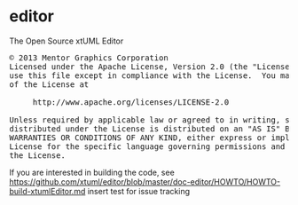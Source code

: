 editor
======

The Open Source xtUML Editor

<pre>
© 2013 Mentor Graphics Corporation
Licensed under the Apache License, Version 2.0 (the "License"); you may not 
use this file except in compliance with the License.  You may obtain a copy 
of the License at

     http://www.apache.org/licenses/LICENSE-2.0

Unless required by applicable law or agreed to in writing, software 
distributed under the License is distributed on an "AS IS" BASIS, WITHOUT 
WARRANTIES OR CONDITIONS OF ANY KIND, either express or implied.   See the 
License for the specific language governing permissions and limitations under
the License.
</pre>


If you are interested in building the code, see https://github.com/xtuml/editor/blob/master/doc-editor/HOWTO/HOWTO-build-xtumlEditor.md 
insert test for issue tracking
